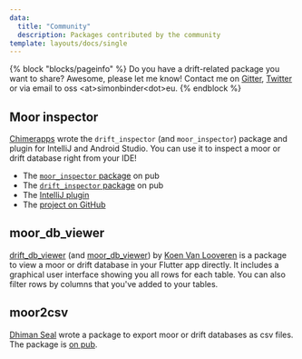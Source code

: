 ```yaml
---
data:
  title: "Community"
  description: Packages contributed by the community
template: layouts/docs/single
---
```


{% block "blocks/pageinfo" %}
Do you have a drift-related package you want to share? Awesome, please let me know!
Contact me on [Gitter](https://gitter.im/moor-dart/community), [Twitter](https://twitter.com/dersimolus)
or via email to oss &lt;at&gt;simonbinder&lt;dot&gt;eu.
{% endblock %}

## Moor inspector

[Chimerapps](https://github.com/Chimerapps) wrote the `drift_inspector` (and `moor_inspector`) package and plugin for IntelliJ
and Android Studio. You can use it to inspect a moor or drift database right from your IDE!

- The [`moor_inspector` package](https://pub.dev/packages/moor_inspector) on pub
- The [`drift_inspector` package](https://pub.dev/packages/drift_inspector) on pub
- The [IntelliJ plugin](https://plugins.jetbrains.com/plugin/15364-drift-database-inspector)
- The [project on GitHub](https://github.com/Chimerapps/drift_inspector)

## moor_db_viewer

[drift_db_viewer](https://pub.dev/packages/drift_db_viewer) (and [moor_db_viewer](https://pub.dev/packages/moor_db_viewer)) by [Koen Van Looveren](https://github.com/vanlooverenkoen)
is a package to view a moor or drift database in your Flutter app directly.
It includes a graphical user interface showing you all rows for each table. You can also filter
rows by columns that you've added to your tables.

## moor2csv

[Dhiman Seal](https://github.com/Dhi13man) wrote a package to export moor or drift databases as csv files.
The package is [on pub](https://pub.dev/packages/moor2csv).
